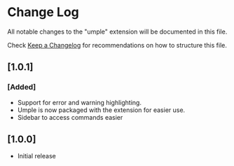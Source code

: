 # Change Log
All notable changes to the "umple" extension will be documented in this file.

Check [Keep a Changelog](http://keepachangelog.com/) for recommendations on how to structure this file.


## [1.0.1]
### [Added]
- Support for error and warning highlighting. 
- Umple is now packaged with the extension for easier use.
- Sidebar to access commands easier
 

## [1.0.0]
- Initial release